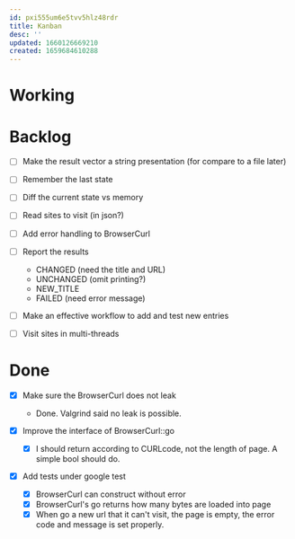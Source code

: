 ```yaml
---
id: pxi555um6e5tvv5hlz48rdr
title: Kanban
desc: ''
updated: 1660126669210
created: 1659684610288
---
```


# Working

# Backlog
- [ ] Make the result vector a string presentation (for compare to a file later)
- [ ] Remember the last state
- [ ] Diff the current state vs memory

- [ ] Read sites to visit (in json?)

- [ ] Add error handling to BrowserCurl
- [ ] Report the results
    - CHANGED (need the title and URL)
    - UNCHANGED (omit printing?)
    - NEW_TITLE
    - FAILED (need error message)

- [ ] Make an effective workflow to add and test new entries

- [ ] Visit sites in multi-threads

# Done
- [x] Make sure the BrowserCurl does not leak
    - Done. Valgrind said no leak is possible.

- [x] Improve the interface of BrowserCurl::go
    - [x] I should return according to CURLcode, not the length of page. A simple bool should do.

- [x] Add tests under google test
    - [x] BrowserCurl can construct without error
    - [x] BrowserCurl's go returns how many bytes are loaded into page
    - [x] When go a new url that it can't visit, the page is empty, the error code and message is set properly.

